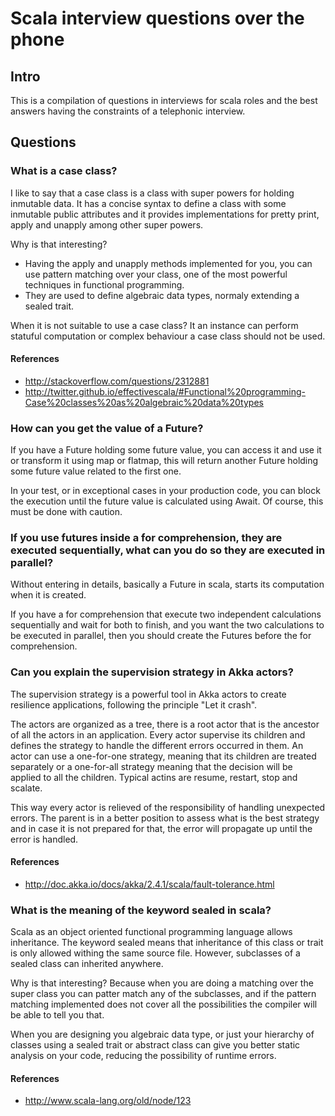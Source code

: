 # Scala interview questions over the phone

## Intro

This is a compilation of questions in interviews for scala roles and the best answers having the constraints of a telephonic interview.

## Questions
### What is a case class?

I like to say that a case class is a class with super powers for holding inmutable data. 
It has a concise syntax to define a class with some inmutable public attributes and it provides implementations for pretty print, apply and unapply among other super powers.

Why is that interesting? 

 - Having the apply and unapply methods implemented for you, you can use pattern matching over your class, one of the most powerful techniques in functional programming.
 - They are used to define algebraic data types, normaly extending a sealed trait. 

When it is not suitable to use a case class? It an instance can perform statuful computation or complex behaviour a case class should not be used.

#### References
 - http://stackoverflow.com/questions/2312881
 - http://twitter.github.io/effectivescala/#Functional%20programming-Case%20classes%20as%20algebraic%20data%20types
 

### How can you get the value of a Future?

If you have a Future holding some future value, you can access it and use it or transform it using map or flatmap, this will return another Future holding some future value related to the first one. 

In your test, or in exceptional cases in your production code, you can block the execution until the future value is calculated using Await. Of course, this must be done with caution.

### If you use futures inside a for comprehension, they are executed sequentially, what can you do so they are executed in parallel?

Without entering in details, basically a Future in scala, starts its computation when it is created. 

If you have a for comprehension that execute two independent calculations sequentially and wait for both to finish, and you want the two calculations to be executed in parallel, then you should create the Futures before the for comprehension.

### Can you explain the supervision strategy in Akka actors?

The supervision strategy is a powerful tool in Akka actors to create resilience applications, following the principle "Let it crash".

The actors are organized as a tree, there is a root actor that is the ancestor of all the actors in an application. Every actor supervise its children and defines the strategy to handle the different errors occurred in them. An actor can use a one-for-one strategy, meaning that its children are treated separately or a one-for-all strategy meaning that the decision will be applied to all the children. Typical actins are resume, restart, stop and scalate. 

This way every actor is relieved of the responsibility of handling unexpected errors. The parent is in a better position to assess what is the best strategy and in case it is not prepared for that, the error will propagate up until the error is handled. 

#### References
 - http://doc.akka.io/docs/akka/2.4.1/scala/fault-tolerance.html


### What is the meaning of the keyword sealed in scala? 

Scala as an object oriented functional programming language allows inheritance. The keyword sealed means that inheritance of this class or trait is only allowed withing the same source file. However, subclasses of a sealed class can inherited anywhere. 

Why is that interesting? Because when you are doing a matching over the super class you can patter match any of the subclasses, and if the pattern matching implemented does not cover all the possibilities the compiler will be able to tell you that.

When you are designing you algebraic data type, or just your hierarchy of classes using a sealed trait or abstract class can give you better static analysis on your code, reducing the possibility of runtime errors.

#### References
 - http://www.scala-lang.org/old/node/123
